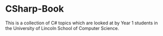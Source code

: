 # CSharp-Book
This is a collection of C# topics which are looked at by Year 1 students in the University of Lincoln School of Computer Science.